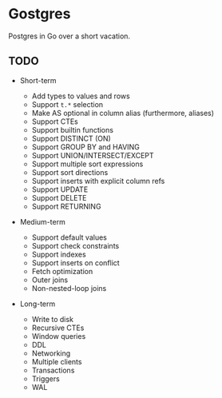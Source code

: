 # Gostgres

Postgres in Go over a short vacation.


## TODO

- Short-term
    - Add types to values and rows
    - Support `t.*` selection
    - Make AS optional in column alias (furthermore, aliases)
    - Support CTEs
    - Support builtin functions
    - Support DISTINCT (ON)
    - Support GROUP BY and HAVING
    - Support UNION/INTERSECT/EXCEPT
    - Support multiple sort expressions
    - Support sort directions
    - Support inserts with explicit column refs
    - Support UPDATE
    - Support DELETE
    - Support RETURNING

- Medium-term
    - Support default values
    - Support check constraints
    - Support indexes
    - Support inserts on conflict
    - Fetch optimization
    - Outer joins
    - Non-nested-loop joins

- Long-term
    - Write to disk
    - Recursive CTEs
    - Window queries
    - DDL
    - Networking
    - Multiple clients
    - Transactions
    - Triggers
    - WAL
